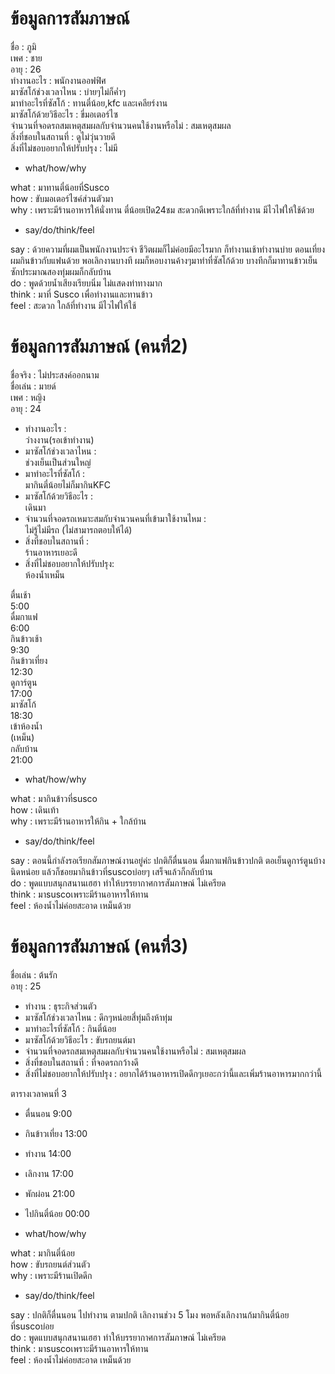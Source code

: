 # ข้อมูลการสัมภาษณ์
ชื่อ : ภูมิ <br>
เพศ : ชาย <br>
อายุ : 26 <br>
ทำงานอะไร : พนักงานออฟฟิศ <br>
มาซัสโก้ช่วงเวลาไหน : บ่ายๆไม่ก็ค่ำๆ <br>
มาทำอะไรที่ซัสโก้ : ทานตี๋น้อย,kfc และเคลียร์งาน <br>
มาซัสโก้ด้วยวิธีอะไร : ขี่มอเตอร์ไซ <br>
จำนวนที่จอดรถสมเหตุสมผลกับจำนวนคนใช้งานหรือไม่ : สมเหตุสมผล <br>
สิ่งที่ชอบในสถานที่ : ดูไม่วุ่นวายดี <br>
สิ่งที่ไม่ชอบอยากให้ปรับปรุง : ไม่มี <br>

* what/how/why

what : มาทานตี๋น้อยที่Susco <br>
how : ขับมอเตอร์ไซค์ส่วนตัวมา <br>
why : เพราะมีร้านอาหารให้นั่งทาน ตี๋น้อยเปิด24ชม สะดวกดีเพราะใกล้ที่ทำงาน มีไวไฟให้ใช้ด้วย <br>

* say/do/think/feel
  
say : ด้วยความที่ผมเป็นพนักงานประจำ ชีวิตผมก็ไม่ค่อยมีอะไรมาก ก็ทำงานเช้าทำงานบ่าย ตอนเที่ยงผมกินข้าวกับแฟนด้วย พอเลิกงานบางที
ผมก็หอบงานค้างๆมาทำที่ซัสโก้ด้วย บางทีกก็มาทานข้าวเย็น ซักประมาณสองทุ่มผมก็กลับบ้าน <br>
do : พูดด้วยน้ำเสียงเรียบนิ่ม ไม่แสดงท่าทางมาก <br>
think : มาที่ Susco เพื่อทำงานและทานข้าว <br>
feel : สะดวก ใกล้ที่ทำงาน มีไวไฟให้ใช้ <br>



# ข้อมูลการสัมภาษณ์ (คนที่2)

ชื่อจริง : 
ไม่ประสงค์ออกนาม <br>
ชื่อเล่น : 
มายด์ <br>
เพศ :
หญิง <br>
อายุ : 
24 <br>
* ทำงานอะไร : <br>
ว่างงาน(รอเข้าทำงาน)
* มาซัสโก้ช่วงเวลาไหน : <br>
ช่วงเย็นเป็นส่วนใหญ่
* มาทำอะไรที่ซัสโก้ : <br>
มากินตี๋น้อยไม่ก็มากินKFC
* มาซัสโก้ด้วยวิธีอะไร : <br>
เดินมา
* จำนวนที่จอดรถเหมาะสมกับจำนวนคนที่เข้ามาใช้งานไหม : <br>
ไม่รู้ไม่มีรถ (ไม่สามารถตอบให้ได้)
* สิ่งที่ชอบในสถานที่ : <br>
ร้านอาหารเยอะดี
* สิ่งที่ไม่ชอบอยากให้ปรับปรุง: <br>
ห้องน้ำเหม็น

ตื่นเช้า <br> 5:00 <br>
ดื่มกาแฟ <br> 6:00 <br>
กินข้าวเช้า <br> 9:30 <br>
กินข้าวเที่ยง <br> 12:30 <br>
ดูการ์ตูน <br> 17:00 <br>
มาซัสโก้ <br> 18:30 <br>
เข้าห้องน้ำ <br> (เหม็น) <br>
กลับบ้าน <br> 21:00 <br>


* what/how/why

what : มากินข้าวที่susco <br>
how : เดินเท้า <br>
why : เพราะมีร้านอาหารให้กิน + ใกล้บ้าน <br>

* say/do/think/feel

say : ตอนนี้กำลังรอเรียกสัมภาษณ์งานอยู่ค่ะ ปกติก็ตื่นนอน ดื่มกาแฟกินข้าวปกติ ตอเย็นดูการ์ตูนบ้างนิดหน่อย แล้วก็ชอยมากินข้าวที่suscoบ่อยๆ เสร็จแล้วก็กลับบ้าน <br>
do : พูดแบบสนุกสนานเฮฮา ทำให้บรรยากาศการสัมภาษณ์ ไม่เครียด <br>
think :  มาsuscoเพราะมีร้านอาหารให้ทาน <br>
feel : ห้องน้ำไม่ค่อยสะอาด เหม็นด้วย <br>


# ข้อมูลการสัมภาษณ์ (คนที่3)

ชื่อเล่น : 
ต้นรัก <br>
อายุ : 
25 <br>
* ทำงาน :
ธุระกิจส่วนตัว<br>
* มาซัสโก้ช่วงเวลาไหน :
ดึกๆหน่อยสี่ทุ่มถึงห้าทุ่ม<br>
* มาทำอะไรที่ซัสโก้ :
กินตี๋น้อย<br>
* มาซัสโก้ด้วยวิธีอะไร :
ขับรถยนต์มา<br>
* จำนวนที่จอดรถสมเหตุสมผลกับจำนวนคนใช้งานหรือไม่ :
สมเหตุสมผล<br>
* สิ่งที่ชอบในสถานที่ :
ที่จอดรถกว้างดี<br>
* สิ่งที่ไม่ชอบอยากให้ปรับปรุง :
อยากได้ร้านอาหารเปิดดึกๆเยอะกว่านี้และเพิ่มร้านอาหารมากกว่านี้<br>


ตารางเวลาคนที่ 3
* ตื่นนอน 9:00 <br>
* กินข้าวเที่ยง 13:00 <br>
* ทำงาน 14:00 <br>
* เลิกงาน 17:00 <br>
* พักผ่อน 21:00 <br>
* ไปกินตี๋น้อย 00:00 <br>

* what/how/why

what : มากินตี๋น้อย <br>
how : ขับรถยนต์ส่วนตัว <br>
why : เพราะมีร้านเปิดดึก <br>

* say/do/think/feel

say : ปกติก็ตื่นนอน ไปทำงาน ตามปกติ เลิกงานช่วง 5 โมง พอหลังเลิกงานก้มากินตี๋น้อยที่suscoบ่อย <br>
do : พูดแบบสนุกสนานเฮฮา ทำให้บรรยากาศการสัมภาษณ์ ไม่เครียด <br>
think :  มาsuscoเพราะมีร้านอาหารให้ทาน <br>
feel : ห้องน้ำไม่ค่อยสะอาด เหม็นด้วย <br>

